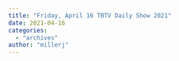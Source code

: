 ```yaml
---
title: "Friday, April 16 TBTV Daily Show 2021"
date: 2021-04-16
categories: 
  - "archives"
author: "millerj"
---
```




